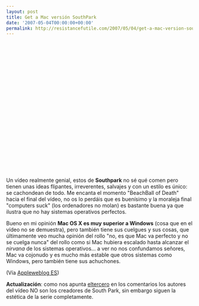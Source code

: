 ```yaml
---
layout: post
title: Get a Mac versión SouthPark
date: '2007-05-04T00:00:00+00:00'
permalink: http://resistancefutile.com/2007/05/04/get-a-mac-version-southpark/
---
```

<object width="425" height="350"><param name="movie" value="http://www.youtube.com/v/Id_kGL3M5Cg"></param><param name="wmode" value="transparent"></param><embed src="http://www.youtube.com/v/Id_kGL3M5Cg" type="application/x-shockwave-flash" wmode="transparent" width="425" height="350"></embed></object>

Un vídeo realmente genial, estos de <strong>Southpark</strong> no sé qué comen pero tienen unas ideas flipantes, irreverentes, salvajes y con un estilo es único: se cachondean de todo. Me encanta el momento "BeachBall of Death" hacia el final del vídeo, no os lo perdáis que es buenísimo y la moraleja final "computers suck" (los ordenadores no molan) es bastante buena ya que ilustra que no hay sistemas operativos perfectos. 

Bueno en mi opinión <strong>Mac OS X es muy superior a Windows</strong> (cosa que en el vídeo no se demuestra), pero también tiene sus cuelgues y sus cosas, que últimamente veo mucha opinión del rollo "no, es que Mac va perfecto y no se cuelga nunca" del rollo como si Mac hubiera escalado hasta alcanzar el <em>nirvana</em> de los sistemas operativos... a ver no nos confundamos señores, Mac va cojonudo y es mucho más estable que otros sistemas como Windows, pero también tiene sus achuchones.

(Vía <a href="http://es.appleweblog.com/2007/05/04/hola-soy-un-mac-%c2%a1a-la-southpark/">Appleweblog ES</a>)

<strong>Actualización</strong>: como nos apunta <a href="http://eltercero.blogsome.com/">eltercero</a> en los comentarios los autores del vídeo NO son los creadores de South Park, sin embargo siguen la estética de la serie completamente.

